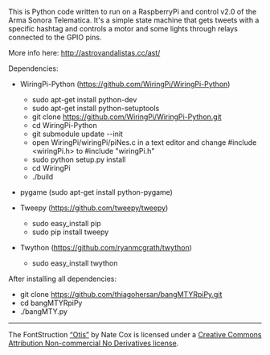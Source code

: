 This is Python code written to run on a RaspberryPi and control v2.0 of the Arma Sonora Telematica. It's a simple state machine that gets tweets with a specific hashtag and controls a motor and some lights through relays connected to the GPIO pins.

More info here: http://astrovandalistas.cc/ast/

Dependencies:
* WiringPi-Python (https://github.com/WiringPi/WiringPi-Python)
	* sudo apt-get install python-dev
	* sudo apt-get install python-setuptools
	* git clone https://github.com/WiringPi/WiringPi-Python.git
	* cd WiringPi-Python
	* git submodule update --init
	* open WiringPi/wiringPi/piNes.c in a text editor and change #include \<wiringPi.h\> to #include "wiringPi.h"
	* sudo python setup.py install
	* cd WiringPi
	* ./build

* pygame (sudo apt-get install python-pygame)

* Tweepy (https://github.com/tweepy/tweepy)
	* sudo easy_install pip
	* sudo pip install tweepy

* Twython (https://github.com/ryanmcgrath/twython)
	* sudo easy_install twython

After installing all dependencies:
* git clone https://github.com/thiagohersan/bangMTYRpiPy.git
* cd bangMTYRpiPy
* ./bangMTY.py

---

The FontStruction [“Otis”](http://fontstruct.com/fontstructions/show/17629) by Nate Cox is licensed under a [Creative Commons Attribution Non-commercial No Derivatives license](http://creativecommons.org/licenses/by-nc-nd/3.0/).
